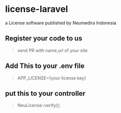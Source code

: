 # license-laravel
a License software published by Neumedira Indonesia

## Register your code to us
> send PR with name,url of your site

## Add This to your .env file
> APP_LICENSE={your license key}

## put this to your controller
> NeuLicense::verify();
